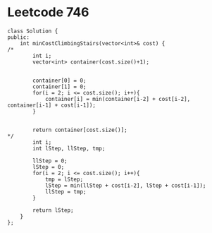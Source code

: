 # Leetcode 746
    class Solution {
    public:
        int minCostClimbingStairs(vector<int>& cost) {
    /*
            int i;
            vector<int> container(cost.size()+1);


            container[0] = 0;
            container[1] = 0;
            for(i = 2; i <= cost.size(); i++){
                container[i] = min(container[i-2] + cost[i-2], container[i-1] + cost[i-1]);
            }


            return container[cost.size()];
    */
            int i;
            int lStep, llStep, tmp;

            llStep = 0;
            lStep = 0;
            for(i = 2; i <= cost.size(); i++){
                tmp = lStep;
                lStep = min(llStep + cost[i-2], lStep + cost[i-1]);
                llStep = tmp;
            }

            return lStep;
        }
    };
